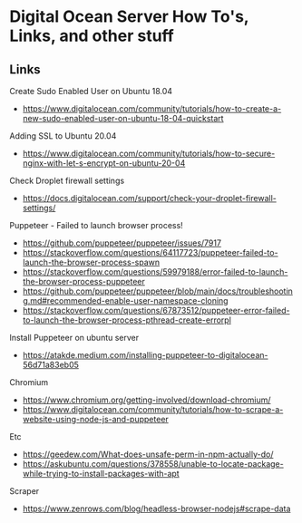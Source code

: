 # Digital Ocean Server How To's, Links, and other stuff

## Links

Create Sudo Enabled User on Ubuntu 18.04

- https://www.digitalocean.com/community/tutorials/how-to-create-a-new-sudo-enabled-user-on-ubuntu-18-04-quickstart

Adding SSL to Ubuntu 20.04

- https://www.digitalocean.com/community/tutorials/how-to-secure-nginx-with-let-s-encrypt-on-ubuntu-20-04

Check Droplet firewall settings

- https://docs.digitalocean.com/support/check-your-droplet-firewall-settings/

Puppeteer - Failed to launch browser process!

- https://github.com/puppeteer/puppeteer/issues/7917
- https://stackoverflow.com/questions/64117723/puppeteer-failed-to-launch-the-browser-process-spawn
- https://stackoverflow.com/questions/59979188/error-failed-to-launch-the-browser-process-puppeteer
- https://github.com/puppeteer/puppeteer/blob/main/docs/troubleshooting.md#recommended-enable-user-namespace-cloning
- https://stackoverflow.com/questions/67873512/puppeteer-error-failed-to-launch-the-browser-process-pthread-create-errorpl

Install Puppeteer on ubuntu server

- https://atakde.medium.com/installing-puppeteer-to-digitalocean-56d71a83eb05

Chromium

- https://www.chromium.org/getting-involved/download-chromium/
- https://www.digitalocean.com/community/tutorials/how-to-scrape-a-website-using-node-js-and-puppeteer

Etc

- https://geedew.com/What-does-unsafe-perm-in-npm-actually-do/
- https://askubuntu.com/questions/378558/unable-to-locate-package-while-trying-to-install-packages-with-apt

Scraper

- https://www.zenrows.com/blog/headless-browser-nodejs#scrape-data
